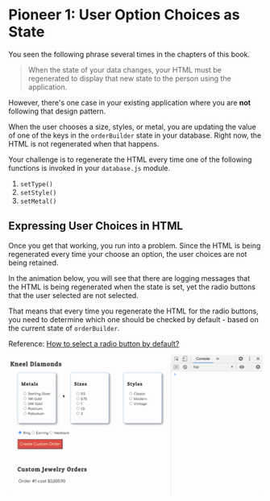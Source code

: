 # Pioneer 1: User Option Choices as State

You seen the following phrase several times in the chapters of this book.

> When the state of your data changes, your HTML must be regenerated to display that new state to the person using the application.

However, there's one case in your existing application where you are **not** following that design pattern.

When the user chooses a size, styles, or metal, you are updating the value of one of the keys in the `orderBuilder` state in your database. Right now, the HTML is not regenerated when that happens.

Your challenge is to regenerate the HTML every time one of the following functions is invoked in your `database.js` module.

1. `setType()`
1. `setStyle()`
1. `setMetal()`

## Expressing User Choices in HTML

Once you get that working, you run into a problem. Since the HTML is being regenerated every time your choose an option, the user choices are not being retained.

In the animation below, you will see that there are logging messages that the HTML is being regenerated when the state is set, yet the radio buttons that the user selected are not selected.

That means that every time you regenerate the HTML for the radio buttons, you need to determine which one should be checked by default - based on the current state of `orderBuilder`.

Reference: [How to select a radio button by default?](https://stackoverflow.com/questions/5592345/how-to-select-a-radio-button-by-default)

![](./images/kneel-diamonds-options-as-state.gif)
